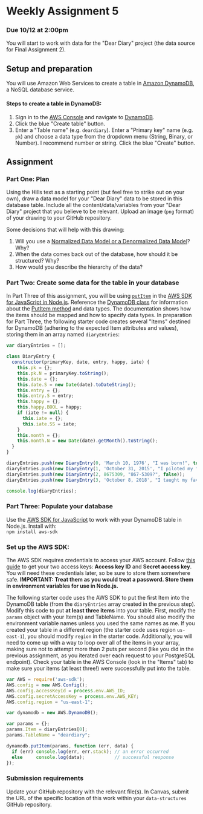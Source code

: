 # Weekly Assignment 5

### Due 10/12 at 2:00pm

You will start to work with data for the "Dear Diary" project (the data source for Final Assignment 2). 

## Setup and preparation

You will use Amazon Web Services to create a table in [Amazon DynamoDB](https://aws.amazon.com/dynamodb/), a NoSQL database service. 

#### Steps to create a table in DynamoDB: 

1. Sign in to the [AWS Console](https://aws.amazon.com/console/) and navigate to [DynamoDB](https://console.aws.amazon.com/dynamodb/home?region=us-east-1).  
2. Click the blue "Create table" button.  
3. Enter a "Table name" (e.g. `deardiary`). Enter a "Primary key" name (e.g. `pk`) and choose a data type from the dropdown menu (String, Binary, or Number). I recommend number or string. Click the blue "Create" button.    

## Assignment

### Part One: Plan

Using the Hills text as a starting point (but feel free to strike out on your own), draw a data model for your "Dear Diary" data to be stored in this database table. Include all the content/data/variables from your "Dear Diary" project that you believe to be relevant. Upload an image (`png` format) of your drawing to your GitHub repository.  

Some decisions that will help with this drawing:  
1. Will you use a [Normalized Data Model or a Denormalized Data Model](https://www.quora.com/What-is-normalized-vs-denormalized-data)? Why?  
2. When the data comes back out of the database, how should it be structured? Why?  
3. How would you describe the hierarchy of the data?  

### Part Two: Create some data for the table in your database

In Part Three of this assignment, you will be using [`putItem`](https://docs.aws.amazon.com/AWSJavaScriptSDK/latest/AWS/DynamoDB.html#putItem-property) in the [AWS SDK for JavaScript in Node.js](https://aws.amazon.com/sdk-for-node-js/). Reference the [DynamoDB class](https://docs.aws.amazon.com/AWSJavaScriptSDK/latest/AWS/DynamoDB.html) for information about the [PutItem method](https://docs.aws.amazon.com/AWSJavaScriptSDK/latest/AWS/DynamoDB.html#putItem-property) and data types. The documentation shows how the items should be mapped and how to specify data types. In preparation for Part Three, the following starter code creates several "Items" destined for DynamoDB (adhering to the expected Item attributes and values), storing them in an array named `diaryEntries`: 

```javascript
var diaryEntries = [];

class DiaryEntry {
  constructor(primaryKey, date, entry, happy, iate) {
    this.pk = {};
    this.pk.N = primaryKey.toString();
    this.date = {}; 
    this.date.S = new Date(date).toDateString();
    this.entry = {};
    this.entry.S = entry;
    this.happy = {};
    this.happy.BOOL = happy; 
    if (iate != null) {
      this.iate = {};
      this.iate.SS = iate; 
    }
    this.month = {};
    this.month.N = new Date(date).getMonth().toString();
  }
}

diaryEntries.push(new DiaryEntry(0, 'March 10, 1976', "I was born!", true, ["baby food", "baby formula"]));
diaryEntries.push(new DiaryEntry(1, 'October 31, 2015', "I piloted my first solo flight!", true, ["pancakes"]));
diaryEntries.push(new DiaryEntry(2, 8675309, "867-5309?", false));
diaryEntries.push(new DiaryEntry(3, 'October 8, 2018', "I taught my favorite students.", true, ["peas", "carrots"]));

console.log(diaryEntries);
```

### Part Three: Populate your database

Use the [AWS SDK for JavaScript](https://docs.aws.amazon.com/AWSJavaScriptSDK/latest/) to work with your DynamoDB table in Node.js. Install with:  
`npm install aws-sdk`

### Set up the AWS SDK:  

The AWS SDK requires credentials to access your AWS account. Follow [this guide](https://docs.aws.amazon.com/sdk-for-javascript/v2/developer-guide/getting-your-credentials.html) to get your two access keys: **Access key ID** and **Secret access key**. You will need these credentials later, so be sure to store them somewhere safe. **IMPORTANT: Treat them as you would treat a password. Store them in environment variables for use in Node.js.** 

The following starter code uses the AWS SDK to put the first Item into the DynamoDB table (from the `diaryEntries` array created in the previous step). Modify this code to put **at least three items** into your table. First, modify the `params` object with your Item(s) and TableName. You should also modify the environment variable names unless you used the same names as me. If you created your table in a different region (the starter code uses region `us-east-1`), you should modify `region` in the starter code. Additionally, you will need to come up with a way to loop over all of the items in your array, making sure not to attempt more than 2 puts per second (like you did in the previous assignment, as you iterated over each request to your PostgreSQL endpoint). Check your table in the AWS Console (look in the "Items" tab) to make sure your items (at least three!) were successfully put into the table.   

```javascript
var AWS = require('aws-sdk');
AWS.config = new AWS.Config();
AWS.config.accessKeyId = process.env.AWS_ID;
AWS.config.secretAccessKey = process.env.AWS_KEY;
AWS.config.region = "us-east-1";

var dynamodb = new AWS.DynamoDB();

var params = {};
params.Item = diaryEntries[0]; 
params.TableName = "deardiary";

dynamodb.putItem(params, function (err, data) {
  if (err) console.log(err, err.stack); // an error occurred
  else     console.log(data);           // successful response
});
```

### Submission requirements

Update your GitHub repository with the relevant file(s). In Canvas, submit the URL of the specific location of this work within your `data-structures` GitHub repository. 
